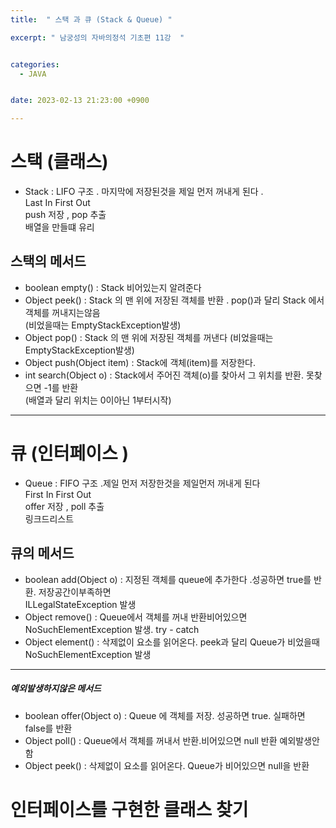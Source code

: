 ```yaml
---
title:  " 스택 과 큐 (Stack & Queue) "

excerpt: " 남궁성의 자바의정석 기초편 11강  "


categories:
  - JAVA


date: 2023-02-13 21:23:00 +0900

---
```



# 스택 (클래스)

- Stack : LIFO 구조 . 마지막에 저장된것을 제일 먼저 꺼내게 된다 .  
Last In First Out  
push 저장  , pop 추출   
배열을 만들떄 유리   

## 스택의 메서드 
- boolean empty() : Stack 비어있는지 알려준다  
- Object peek() : Stack 의 맨 위에 저장된 객체를 반환 . pop()과 달리 Stack 에서 객체를 꺼내지는않음  
(비었을때는 EmptyStackException발생)  
- Object pop() : Stack 의 맨 위에 저장된 객체를 꺼낸다 (비었을때는 EmptyStackException발생)  
- Object push(Object item) : Stack에 객체(item)를 저장한다.  
- int search(Object o) : Stack에서 주어진 객체(o)를 찾아서 그 위치를 반환. 못찾으면 -1를 반환  
(배열과 달리 위치는 0이아닌 1부터시작)  

--------
# 큐 (인터페이스 )
- Queue : FIFO 구조 .제일 먼저 저장한것을 제일먼저 꺼내게 된다   
First In First Out  
offer 저장 , poll 추출  
링크드리스트   

## 큐의 메서드
- boolean add(Object o) : 지정된 객체를 queue에 추가한다 .성공하면 true를 반환. 저장공간이부족하면  
ILLegalStateException 발생  
- Object remove() : Queue에서 객체를 꺼내 반환비어있으면 NoSuchElementException 발생. try - catch
- Object element() : 삭제없이 요소를 읽어온다. peek과  달리 Queue가 비었을때 NoSuchElementException 발생  

-------
##### 예외발생하지않은 메서드 
- boolean offer(Object o) : Queue 에 객체를 저장. 성공하면 true. 실패하면 false를 반환  
- Object poll() : Queue에서 객체를 꺼내서 반환.비어있으면 null 반환  예외발생안함 
- Object peek() : 삭제없이 요소를 읽어온다. Queue가 비어있으면 null을 반환



# 인터페이스를 구현한 클래스 찾기


